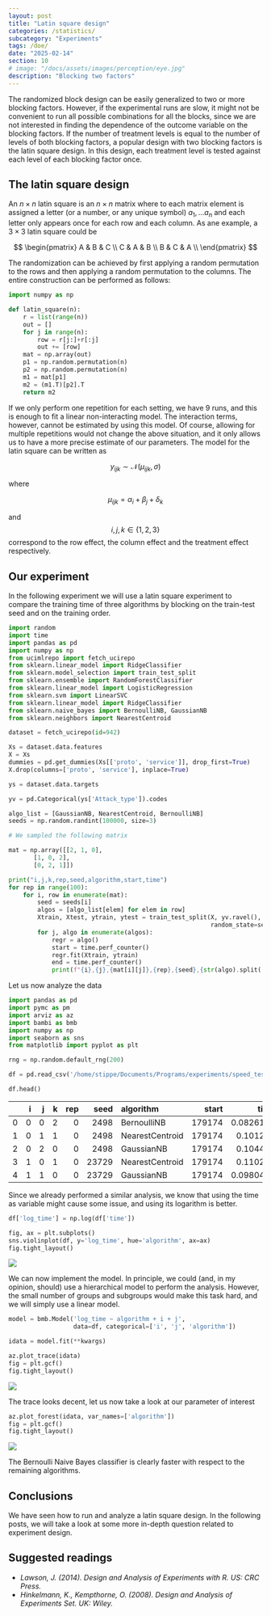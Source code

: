 ```yaml
---
layout: post
title: "Latin square design"
categories: /statistics/
subcategory: "Experiments"
tags: /doe/
date: "2025-02-14"
section: 10
# image: "/docs/assets/images/perception/eye.jpg"
description: "Blocking two factors"
---
```


The randomized block design can be easily generalized to two or more
blocking factors. However, if the experimental runs are slow,
it might not be convenient to run all possible combinations for all the blocks,
since we are not interested in finding the dependence of the outcome
variable on the blocking factors.
If the number of treatment levels is equal to the number of levels
of both blocking factors, 
a popular design with two blocking factors is the latin square design.
In this design, each treatment level is tested against each
level of each blocking factor once.

## The latin square design

An $n\times n$ latin square is an $n \times n$ matrix where to each matrix
element is assigned a letter (or a number, or any unique symbol) $a_1,...a_n$
and each letter only appears once for each row and each column.
As ane example, a $3 \times 3$ latin square could be


$$
\begin{pmatrix}
A & B & C \\
C & A & B \\
B & C & A \\
\end{pmatrix}
$$

The randomization can be achieved by first applying a random permutation
to the rows and then applying a random permutation to the columns.
The entire construction can be performed as follows:

```python
import numpy as np

def latin_square(n):
    r = list(range(n))
    out = []
    for j in range(n):
        row = r[j:]+r[:j]
        out += [row]
    mat = np.array(out)
    p1 = np.random.permutation(n)
    p2 = np.random.permutation(n)
    m1 = mat[p1]
    m2 = (m1.T)[p2].T
    return m2
```

If we only perform one repetition for each setting, we have 9
runs, and this is enough to fit a linear non-interacting model.
The interaction terms, however, cannot be estimated by using this
model.
Of course, allowing for multiple repetitions would not change the above
situation, and it only allows us to have a more precise estimate
of our parameters.
The model for the latin square can be written as

$$
y_{ijk} \sim \mathcal{N}(\mu_{ijk}, \sigma)
$$

where 

$$
\mu_{ijk} = \alpha_i + \beta_j + \delta_k
$$

and $$i,j,k\in \left\{1,2,3\right\}$$
correspond to the row effect, the column effect and the treatment
effect respectively.

## Our experiment

In the following experiment we will use a latin square
experiment to compare the training time of three algorithms by blocking
on the train-test seed and on the training order.


```python
import random
import time
import pandas as pd
import numpy as np
from ucimlrepo import fetch_ucirepo
from sklearn.linear_model import RidgeClassifier
from sklearn.model_selection import train_test_split
from sklearn.ensemble import RandomForestClassifier
from sklearn.linear_model import LogisticRegression
from sklearn.svm import LinearSVC
from sklearn.linear_model import RidgeClassifier
from sklearn.naive_bayes import BernoulliNB, GaussianNB
from sklearn.neighbors import NearestCentroid

dataset = fetch_ucirepo(id=942)

Xs = dataset.data.features
X = Xs
dummies = pd.get_dummies(Xs[['proto', 'service']], drop_first=True)
X.drop(columns=['proto', 'service'], inplace=True)

ys = dataset.data.targets

yv = pd.Categorical(ys['Attack_type']).codes

algo_list = [GaussianNB, NearestCentroid, BernoulliNB]
seeds = np.random.randint(100000, size=3)

# We sampled the following matrix

mat = np.array([[2, 1, 0],
       [1, 0, 2],
       [0, 2, 1]])

print("i,j,k,rep,seed,algorithm,start,time")
for rep in range(100):
    for i, row in enumerate(mat):
        seed = seeds[i]
        algos = [algo_list[elem] for elem in row]
        Xtrain, Xtest, ytrain, ytest = train_test_split(X, yv.ravel(),
                                                        random_state=seed)
        for j, algo in enumerate(algos):
            regr = algo()
            start = time.perf_counter()
            regr.fit(Xtrain, ytrain)
            end = time.perf_counter()
            print(f"{i},{j},{mat[i][j]},{rep},{seed},{str(algo).split('.')[-1].split("'")[0]},{start},{end - start}")
```

Let us now analyze the data

```python
import pandas as pd
import pymc as pm
import arviz as az
import bambi as bmb
import numpy as np
import seaborn as sns
from matplotlib import pyplot as plt

rng = np.random.default_rng(200)

df = pd.read_csv('/home/stippe/Documents/Programs/experiments/speed_test/time_latin_square_class_new1.csv')

df.head()
```

|    |   i |   j |   k |   rep |   seed | algorithm       |   start |      time |
|---:|----:|----:|----:|------:|-------:|:----------------|--------:|----------:|
|  0 |   0 |   0 |   2 |     0 |   2498 | BernoulliNB     |  179174 | 0.0826179 |
|  1 |   0 |   1 |   1 |     0 |   2498 | NearestCentroid |  179174 | 0.101275  |
|  2 |   0 |   2 |   0 |     0 |   2498 | GaussianNB      |  179174 | 0.104436  |
|  3 |   1 |   0 |   1 |     0 |  23729 | NearestCentroid |  179174 | 0.110273  |
|  4 |   1 |   1 |   0 |     0 |  23729 | GaussianNB      |  179174 | 0.0980437 |


Since we already performed a similar analysis, we know
that using the time as variable might cause some issue, and using
its logarithm is better.

```python
df['log_time'] = np.log(df['time'])

fig, ax = plt.subplots()
sns.violinplot(df, y='log_time', hue='algorithm', ax=ax)
fig.tight_layout()
```

![](/docs/assets/images/statistics/latin_square/violin.webp)

We can now implement the model.
In principle, we could (and, in my opinion, should)
use a hierarchical model to perform the analysis.
However, the small number of groups and subgroups would make this task
hard, and we will simply use a linear model.


```python
model = bmb.Model('log_time ~ algorithm + i + j',
                  data=df, categorical=['i', 'j', 'algorithm'])

idata = model.fit(**kwargs)

az.plot_trace(idata)
fig = plt.gcf()
fig.tight_layout()
```


![](/docs/assets/images/statistics/latin_square/trace.webp)

The trace looks decent, let us now take a look at our parameter
of interest

```python
az.plot_forest(idata, var_names=['algorithm'])
fig = plt.gcf()
fig.tight_layout()
```

![](/docs/assets/images/statistics/latin_square/forest_algorithm.webp)

The Bernoulli Naive Bayes classifier is clearly faster
with respect to the remaining algorithms.
## Conclusions

We have seen how to run and analyze a latin square design.
In the following posts, we will take a look at some more in-depth
question related to experiment design.

## Suggested readings
- <cite>Lawson, J. (2014). Design and Analysis of Experiments with R. US: CRC Press.</cite>
- <cite>Hinkelmann, K., Kempthorne, O. (2008). Design and Analysis of Experiments Set. UK: Wiley.</cite>